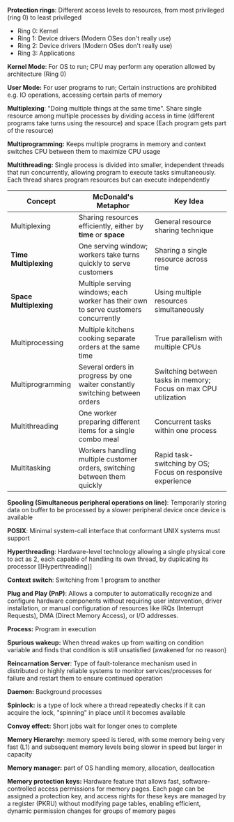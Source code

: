 **Protection rings**: Different access levels to resources, from most privileged (ring 0) to least privileged
- Ring 0: Kernel 
- Ring 1: Device drivers (Modern OSes don't really use)
- Ring 2: Device drivers (Modern OSes don't really use)
- Ring 3: Applications

**Kernel Mode**: For OS to run; CPU may perform any operation allowed by architecture (Ring 0)

**User Mode:** For user programs to run; Certain instructions are prohibited e.g. IO operations, accessing certain parts of memory

**Multiplexing**: "Doing multiple things at the same time". Share single resource among multiple processes by dividing access in time (different programs take turns using the resource) and space (Each program gets part of the resource)

**Multiprogramming:** Keeps multiple programs in memory and context switches CPU between them to maximize CPU usage

**Multithreading:** Single process is divided into smaller, independent threads that run concurrently, allowing program to execute tasks simultaneously. Each thread shares program resources but can execute independently

| Concept                | McDonald's Metaphor                                                                 | Key Idea                                                        |
| ---------------------- | ----------------------------------------------------------------------------------- | --------------------------------------------------------------- |
| Multiplexing           | Sharing resources efficiently, either by **time** or **space**                      | General resource sharing technique                              |
| **Time Multiplexing**  | One serving window; workers take turns quickly to serve customers                   | Sharing a single resource across time                           |
| **Space Multiplexing** | Multiple serving windows; each worker has their own to serve customers concurrently | Using multiple resources simultaneously                         |
| Multiprocessing        | Multiple kitchens cooking separate orders at the same time                          | True parallelism with multiple CPUs                             |
| Multiprogramming       | Several orders in progress by one waiter constantly switching between orders        | Switching between tasks in memory; Focus on max CPU utilization |
| Multithreading         | One worker preparing different items for a single combo meal                        | Concurrent tasks within one process                             |
| Multitasking           | Workers handling multiple customer orders, switching between them quickly           | Rapid task-switching by OS; Focus on responsive experience      |

**Spooling (Simultaneous peripheral operations on line)**: Temporarily storing data on buffer to be processed by a slower peripheral device once device is available

**POSIX**: Minimal system-call interface that conformant UNIX systems must support

**Hyperthreading**: Hardware-level technology allowing a single physical core to act as 2, each capable of handling its own thread, by duplicating its processor [[Hyperthreading]]

**Context switch**: Switching from 1 program to another

**Plug and Play (PnP)**: Allows a computer to automatically recognize and configure hardware components without requiring user intervention, driver installation, or manual configuration of resources like IRQs (Interrupt Requests), DMA (Direct Memory Access), or I/O addresses.

**Process:** Program in execution

**Spurious wakeup:** When thread wakes up from waiting on condition variable and finds that condition is still unsatisfied (awakened for no reason)

**Reincarnation Server**: Type of fault-tolerance mechanism used in distributed or highly reliable systems to monitor services/processes for failure and restart them to ensure continued operation

**Daemon:** Background processes

**Spinlock:** is a type of lock where a thread repeatedly checks if it can acquire the lock, "spinning" in place until it becomes available

**Convoy effect:** Short jobs wait for longer ones to complete

**Memory Hierarchy:** memory speed is tiered, with some memory being very fast (L1) and subsequent memory levels being slower in speed but larger in capacity

**Memory manager:** part of OS handling memory, allocation, deallocation

**Memory protection keys:** Hardware feature that allows fast, software-controlled access permissions for memory pages. Each page can be assigned a protection key, and access rights for these keys are managed by a register (PKRU) without modifying page tables, enabling efficient, dynamic permission changes for groups of memory pages